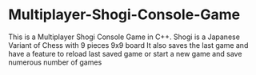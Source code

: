 # Multiplayer-Shogi-Console-Game
This is a Multiplayer Shogi Console Game in C++. Shogi is a Japanese Variant of Chess with 9 pieces 9x9 board
It also saves the last game and have a feature to reload last saved game or start a new game and save numerous number of games
